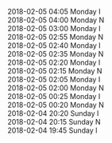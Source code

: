 2018-02-05 04:05 Monday  I  
2018-02-05 04:00 Monday  N  
2018-02-05 03:00 Monday  I  
2018-02-05 02:55 Monday  N  
2018-02-05 02:40 Monday  I  
2018-02-05 02:35 Monday  N  
2018-02-05 02:20 Monday  I  
2018-02-05 02:15 Monday  N  
2018-02-05 02:05 Monday  I  
2018-02-05 02:00 Monday  N  
2018-02-05 00:25 Monday  I  
2018-02-05 00:20 Monday  N  
2018-02-04 20:20 Sunday  I  
2018-02-04 20:15 Sunday  N  
2018-02-04 19:45 Sunday  I  
